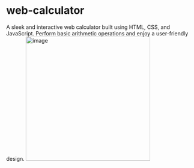 # web-calculator
A sleek and interactive web calculator built using HTML, CSS, and JavaScript. Perform basic arithmetic operations and enjoy a user-friendly design.
<img width="331" alt="image" src="https://github.com/devansareen01/web-calculator/assets/97303760/4e2ebfa2-5b05-41d6-a30a-822fced271fa">

